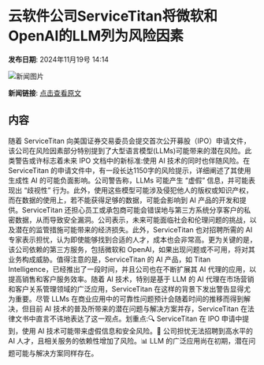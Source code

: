 # 云软件公司ServiceTitan将微软和OpenAI的LLM列为风险因素

**发布日期**: 2024年11月19号 14:14

![新闻图片](https://pic.chinaz.com/picmap/201811151613599299_13.jpg)

**新闻链接**: [点击查看原文](https://www.aibase.com/zh/news/13324)

## 内容

随着 ServiceTitan 向美国证券交易委员会提交首次公开募股（IPO）申请文件，该公司在风险因素部分特别提到了大型语言模型(LLMs)可能带来的潜在风险。此类警告或许标志着未来 IPO 文档中的新标准:使用 AI 技术的同时也伴随风险。在 ServiceTitan 的申请文件中，有一段长达1150字的风险提示，详细阐述了其使用生成性 AI 的可能负面影响。公司警告称，LLMs 可能产生 “虚假” 信息，并可能表现出 “歧视性” 行为。此外，使用这些模型可能涉及侵犯他人的版权或知识产权，而在数据的使用上，若不能获得足够的数据，可能会影响到 AI 产品的开发和提供。ServiceTitan 还担心员工或承包商可能会错误地与第三方系统分享客户的私密数据，从而导致安全漏洞。公司表示，未来可能面临社会和伦理问题的挑战，以及潜在的监管措施可能带来的经济损失。此外，ServiceTitan 也对招聘所需的 AI 专家表示担忧，认为即使能够找到合适的人才，成本也会非常高。更为关键的是，该公司依赖的第三方服务，包括微软和 OpenAI，如果出现问题或不可用，将对其业务构成威胁。值得注意的是，ServiceTitan 的 AI 产品，如 Titan Intelligence，已经推出了一段时间，并且公司也在不断扩展其 AI 代理的应用，以提高销售和客户服务效率。随着 AI 技术，特别是基于 LLM 的 AI 代理在市场营销和客户关系管理领域的广泛应用，ServiceTitan 在这样的背景下发出警告显得尤为重要。尽管 LLMs 在商业应用中的可靠性问题预计会随着时间的推移而得到解决，但目前 AI 技术的普及所带来的潜在问题与解决方案并存，ServiceTitan 在法律文书中直言不讳地表达了这一观点。划重点:🔍 ServiceTitan 在 IPO 申请中提到，使用 AI 技术可能带来虚假信息和安全风险。💼 公司担忧无法招聘到高水平的 AI 人才，且相关服务的依赖性增加了风险。📊 LLM 的广泛应用尚在初期，潜在问题可能与解决方案同样存在。
